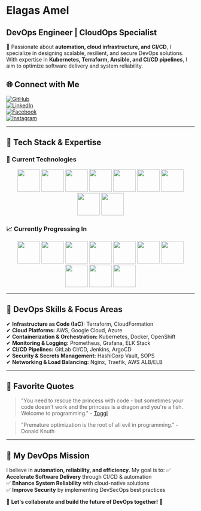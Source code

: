 # **Elagas Amel**  
## **DevOps Engineer | CloudOps Specialist**  

🚀 Passionate about **automation, cloud infrastructure, and CI/CD**, I specialize in designing scalable, resilient, and secure DevOps solutions. With expertise in **Kubernetes, Terraform, Ansible, and CI/CD pipelines**, I aim to optimize software delivery and system reliability.  

## 🌐 **Connect with Me**
[![GitHub](https://img.shields.io/badge/GitHub-000?style=for-the-badge&logo=github)](https://github.com/Elagasamel)  
[![LinkedIn](https://img.shields.io/badge/LinkedIn-0077B5?style=for-the-badge&logo=linkedin)](https://www.linkedin.com/in/elagas-amel/)  
[![Facebook](https://img.shields.io/badge/Facebook-1877F2?style=for-the-badge&logo=facebook)](https://www.facebook.com/lagas.amel)  
[![Instagram](https://img.shields.io/badge/Instagram-E4405F?style=for-the-badge&logo=instagram)](https://www.instagram.com/el__emel/)  

---

## 🚀 **Tech Stack & Expertise**  
### 🔹 **Current Technologies**  
<p align="center">
  <img src="https://miro.medium.com/max/1600/1*LOFbTP2SxXcFpM_qTsUSuw.png" width="60" height="60" />
  <img src="https://www.terraform.io/favicon.ico" width="60" height="60" />
  <img src="https://upload.wikimedia.org/wikipedia/commons/2/24/Ansible_logo.svg" width="60" height="60" />
  <img src="https://upload.wikimedia.org/wikipedia/commons/a/a9/Google_Cloud_logo.svg" width="60" height="60" />
  <img src="https://upload.wikimedia.org/wikipedia/commons/3/3b/Grafana_icon.svg" width="60" height="60" />
  <img src="https://upload.wikimedia.org/wikipedia/commons/3/38/Prometheus_software_logo.svg" width="60" height="60" />
  <img src="https://a0.awsstatic.com/libra-css/images/logos/aws_logo_smile_1200x630.png" width="60" height="60" />
  <img src="https://upload.wikimedia.org/wikipedia/commons/4/4e/Docker_%28container_engine%29_logo.svg" width="60" height="60" />
  <img src="https://upload.wikimedia.org/wikipedia/commons/c/c5/Nginx_logo.svg" width="60" height="60" />
</p>

### 📈 **Currently Progressing In**  
<p align="center">
  <img src="https://upload.wikimedia.org/wikipedia/commons/3/39/Kubernetes_logo_without_workmark.svg" width="60" height="60" />
  <img src="https://upload.wikimedia.org/wikipedia/commons/f/fa/Microsoft_Azure.svg" width="60" height="60" />
  <img src="https://upload.wikimedia.org/wikipedia/commons/2/23/Helm_Logo.svg" width="60" height="60" />
  <img src="https://upload.wikimedia.org/wikipedia/commons/d/d1/OpenShift_logo.svg" width="60" height="60" />
  <img src="https://upload.wikimedia.org/wikipedia/commons/a/a0/Vault_by_HashiCorp_Logo.svg" width="60" height="60" />
  <img src="https://upload.wikimedia.org/wikipedia/commons/e/e1/GitLab_Logo.svg" width="60" height="60" />
  <img src="https://upload.wikimedia.org/wikipedia/commons/3/38/Prometheus_software_logo.svg" width="60" height="60" />
  <img src="https://upload.wikimedia.org/wikipedia/commons/3/3c/Consul_logo.svg" width="60" height="60" />
  <img src="https://upload.wikimedia.org/wikipedia/commons/4/45/Docker_Compose_logo.svg" width="60" height="60" />
  <img src="https://argo-cd.readthedocs.io/en/stable/img/argocd-logo.png" width="60" height="60" />
</p>

---

## 🔧 **DevOps Skills & Focus Areas**  
✔ **Infrastructure as Code (IaC):** Terraform, CloudFormation  
✔ **Cloud Platforms:** AWS, Google Cloud, Azure  
✔ **Containerization & Orchestration:** Kubernetes, Docker, OpenShift  
✔ **Monitoring & Logging:** Prometheus, Grafana, ELK Stack  
✔ **CI/CD Pipelines:** GitLab CI/CD, Jenkins, ArgoCD  
✔ **Security & Secrets Management:** HashiCorp Vault, SOPS  
✔ **Networking & Load Balancing:** Nginx, Traefik, AWS ALB/ELB  

---

## 📜 **Favorite Quotes**
> "You need to rescue the princess with code - but sometimes your code doesn't work and the princess is a dragon and you're a fish. Welcome to programming." - [Toggl](https://toggl.com/programming-princess/)  

> "Premature optimization is the root of all evil in programming." - Donald Knuth  

---

## 🎯 **My DevOps Mission**
I believe in **automation, reliability, and efficiency**. My goal is to:
✅ **Accelerate Software Delivery** through CI/CD & automation  
✅ **Enhance System Reliability** with cloud-native solutions  
✅ **Improve Security** by implementing DevSecOps best practices  

📩 **Let's collaborate and build the future of DevOps together!** 🚀
